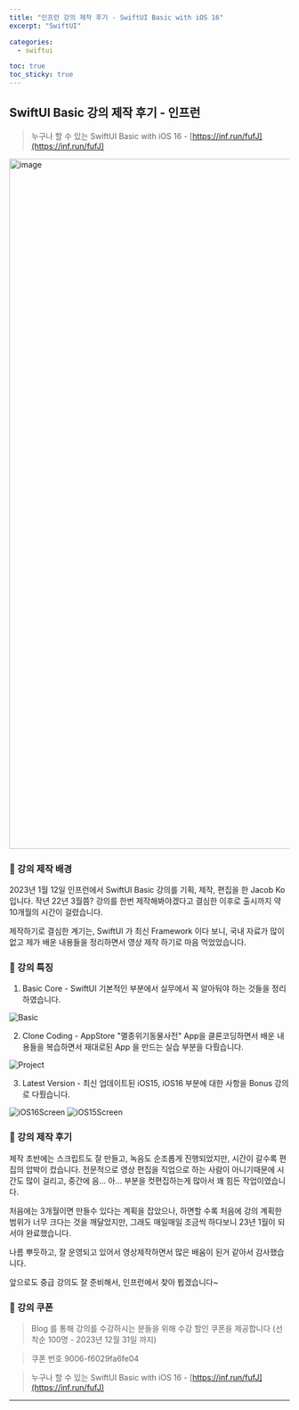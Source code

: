 ```yaml
---
title: "인프런 강의 제작 후기 - SwiftUI Basic with iOS 16"
excerpt: "SwiftUI"

categories:
  - swiftui

toc: true
toc_sticky: true
---
```


## SwiftUI Basic 강의 제작 후기 - 인프런

> 누구나 할 수 있는 SwiftUI Basic with iOS 16 - [https://inf.run/fufJ](https://inf.run/fufJ)

<img width="1238" alt="image" src="https://user-images.githubusercontent.com/28912774/216761343-d34586ff-7d91-4aff-92bf-63777d680d18.png">

### 🔷 강의 제작 배경

2023년 1월 12일 인프런에서 SwiftUI Basic 강의를 기획, 제작, 편집을 한 Jacob Ko 입니다.
작년 22년 3월쯤? 강의를 한번 제작해봐야겠다고 결심한 이후로 출시까지 약 10개월의 시간이 걸렸습니다.

제작하기로 결심한 계기는, SwiftUI 가 최신 Framework 이다 보니, 국내 자료가 많이 없고 제가 배운 내용들을 정리하면서 영상 제작 하기로 마음 먹었었습니다.

### 🔷 강의 특징

1. Basic Core - SwiftUI 기본적인 부분에서 실무에서 꼭 알아둬야 하는 것들을 정리 하였습니다.

![Basic](https://user-images.githubusercontent.com/28912774/216762757-6437f1d3-6683-4afe-bc87-92453fe37dee.gif)

2. Clone Coding - AppStore "멸종위기동물사전" App을 클론코딩하면서 배운 내용들을 복습하면서 재대로된 App 을 만드는 실습 부분을 다뤘습니다.

![Project](https://user-images.githubusercontent.com/28912774/216762840-6f395a36-5580-4b44-8297-9ae36569480b.jpg)

3. Latest Version - 최신 업데이트된 iOS15, iOS16 부분에 대한 사항을 Bonus 강의로 다뤘습니다.

![iOS16Screen](https://user-images.githubusercontent.com/28912774/216763003-272c8d2d-2898-4979-b1a7-d357bf3f91f3.gif)
![iOS15Screen](https://user-images.githubusercontent.com/28912774/216763016-c29af577-0cf5-47d9-891d-46667e2037ea.gif)

### 🔷 강의 제작 후기

제작 초반에는 스크립트도 잘 만들고, 녹음도 순조롭게 진행되었지만, 시간이 갈수록 편집의 압박이 컸습니다. 전문적으로 영상 편집을 직업으로 하는 사람이 아니기때문에 시간도 많이 걸리고, 중간에 음... 아... 부분을 컷편집하는게 많아서 꽤 힘든 작업이였습니다.

처음에는 3개월이면 만들수 있다는 계획을 잡았으나, 하면할 수록 처음에 강의 계획한 범위가 너무 크다는 것을 깨달았지만, 그래도 매일매일 조금씩 하다보니 23년 1월이 되서야 완료했습니다.

나름 뿌듯하고, 잘 운영되고 있어서 영상제작하면서 많은 배움이 된거 같아서 감사했습니다.

앞으로도 중급 강의도 잘 준비해서, 인프런에서 찾아 뵙겠습니다~

### 🔷 강의 쿠폰

> Blog 를 통해 강의를 수강하시는 분들을 위해 수강 할인 쿠폰을 제공합니다 (선착순 100명 - 2023년 12월 31일 까지)

> 쿠폰 번호 9006-f6029fa6fe04

> 누구나 할 수 있는 SwiftUI Basic with iOS 16 - [https://inf.run/fufJ](https://inf.run/fufJ)

---
